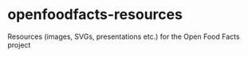 openfoodfacts-resources
=======================

Resources (images, SVGs, presentations etc.) for the Open Food Facts project

